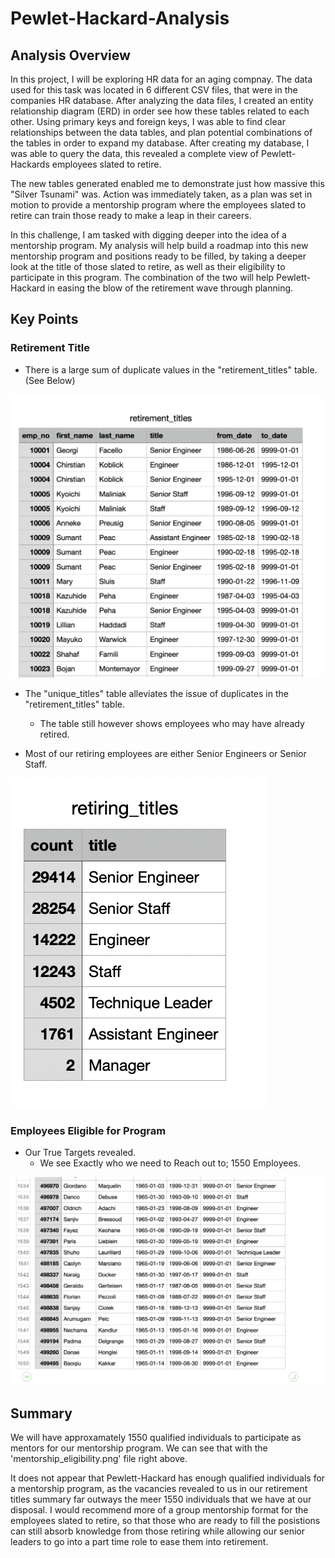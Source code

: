 # Pewlet-Hackard-Analysis

## Analysis Overview

In this project, I will be exploring HR data for an aging compnay. The data used for this task was located in 6 different CSV files, that were in the companies HR database. After analyzing the data files, I created an entity relationship diagram (ERD) in order see how these tables related to each other. Using primary keys and foreign keys, I was able to find clear relationships between the data tables, and plan potential combinations of the tables in order to expand my database. After creating my database, I was able to query the data, this revealed a complete view of Pewlett-Hackards employees slated to retire. 

The new tables generated enabled me to demonstrate just how massive this "Silver Tsunami" was. Action was immediately taken, as a plan was set in motion to provide a mentorship program where the employees slated to retire can train those ready to make a leap in their careers.

In this challenge, I am tasked with digging deeper into the idea of a mentorship program. My analysis will help build a roadmap into this new mentorship program and positions ready to be filled, by taking a deeper look at the title of those slated to retire, as well as their eligibility to participate in this program. The combination of the two will help Pewlett-Hackard in easing the blow of the retirement wave through planning.

## Key Points

### Retirement Title

- There is a large sum of duplicate values in the "retirement_titles" table. (See Below)

![](Resources/Retirement_titles.png)

- The "unique_titles" table alleviates the issue of duplicates in the "retirement_titles" table.
  - The table still however shows employees who may have already retired.

- Most of our retiring employees are either Senior Engineers or Senior Staff.

![](Resources/retiring_titles.png)

### Employees Eligible for Program

- Our True Targets revealed. 
  - We see Exactly who we need to Reach out to; 1550 Employees.

![](Resources/mentorship_eligibilty.png)

## Summary

We will have approxamately 1550 qualified individuals to participate as mentors for our mentorship program. We can see that with the 'mentorship_eligibility.png' file right above.

It does not appear that Pewlett-Hackard has enough qualified individuals for a mentorship program, as the vacancies revealed to us in our retirement titles summary far outways the meer 1550 individuals that we have at our disposal. I would recommend more of a group mentorship format for the employees slated to retire, so that those who are ready to fill the posistions can still absorb knowledge from those retiring while allowing our senior leaders to go into a part time role to ease them into retirement. 
